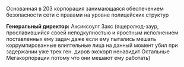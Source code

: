 Основанная в 203 корпорация занимающаяся обеспечением безопасности сети с правами на уровне полицейских структур

**Генеральный директор:** Аксиксоулг Закс (ящеролюд-заур, прославившийся своей неподкупностью и яростным исполнением поставленных ему задач даже если ему пытались мешать коррумпированные влиятельные лица на данный момент убил при задержании уже трех ген. диров экскорп ненавидит Остальные Мегакорпорации потому что они мешают ему работать)